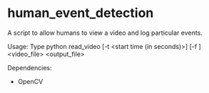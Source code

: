 human_event_detection
=====================

A script to allow humans to view a video and log particular events.

Usage:
Type python read_video [-t <start time (in seconds)>] [-f <start frame>] <video_file> <output_file>

Dependencies:
 - OpenCV
